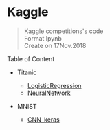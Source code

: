 # Kaggle
> Kaggle competitions's code  <br/> 
Format Ipynb <br/> 
Create on 17Nov.2018

Table of Content

* Titanic
  * [LogisticRegression](https://github.com/MorganWoods/Kaggle/blob/master/Titanic/LogisticsRegression.ipynb)
  * [NeuralNetwork](https://github.com/MorganWoods/Kaggle/blob/master/Titanic/NeuralNetwork.ipynb)
  
* MNIST
  * [CNN_keras](https://github.com/MorganWoods/Kaggle/blob/master/MNIST/cnn-keras-minst.ipynb)
  
  
  
